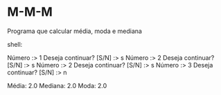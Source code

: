 # M-M-M
Programa que calcular média, moda e mediana
<div>
<body>
<p>
shell:

Número :> 1
Deseja continuar? [S/N] :> s
Número :> 2
Deseja continuar? [S/N] :> s
Número :> 2
Deseja continuar? [S/N] :> s
Número :> 3
Deseja continuar? [S/N] :> n

Média: 2.0
Mediana: 2.0
Moda: 2.0
</p>
</body>
</div>
